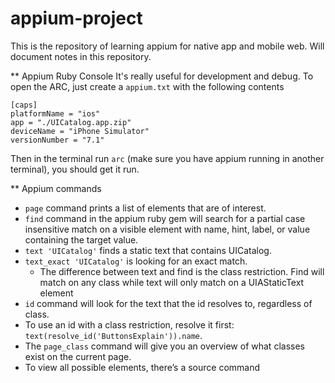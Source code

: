 appium-project
==============

This is the repository of learning appium for native app and mobile web. Will document notes in this repository.

** Appium Ruby Console
It's really useful for development and debug. To open the ARC, just create a `appium.txt` with the following contents
```
[caps]
platformName = "ios"
app = "./UICatalog.app.zip"
deviceName = "iPhone Simulator"
versionNumber = "7.1"
```
Then in the terminal run `arc` (make sure you have appium running in another terminal), you should get it run.

** Appium commands
- `page` command prints a list of elements that are of interest.
- `find` command in the appium ruby gem will search for a partial case insensitive match on a visible element with name, hint, label, or value containing the target value.
- `text 'UICatalog'` finds a static text that contains UICatalog.
- `text_exact 'UICatalog'` is looking for an exact match.
  + The difference between text and find is the class restriction. Find will match on any class while text will only match on a UIAStaticText element
- `id` command will look for the text that the id resolves to, regardless of class.
- To use an id with a class restriction, resolve it first: `text(resolve_id('ButtonsExplain')).name`.
- The `page_class` command will give you an overview of what classes exist on the current page.
- To view all possible elements, there’s a source command